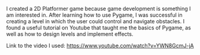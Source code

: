 I created a 2D Platformer game because game development is something I am interested in. After learning how to use Pygame, I was successful in creating a level in which the user could control and navigate obstacles. I found a useful tutorial on Youtube that taught me the basics of Pygame, as well as how to design levels and implement effects. 

Link to the video I used: https://www.youtube.com/watch?v=YWN8GcmJ-jA 
